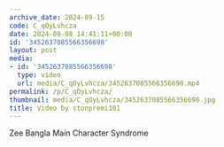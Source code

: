 ```yaml
---
archive_date: 2024-09-15
code: C_qOyLvhcza
date: 2024-09-08 14:41:11+00:00
id: '3452637085566356698'
layout: post
media:
- id: '3452637085566356698'
  type: video
  url: media/C_qOyLvhcza/3452637085566356698.mp4
permalink: /p/C_qOyLvhcza/
thumbnail: media/C_qOyLvhcza/3452637085566356698.jpg
title: Video by stonpremi101
---
```


Zee Bangla Main Character Syndrome